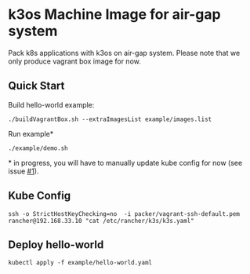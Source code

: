 # k3os Machine Image for air-gap system

Pack k8s applications with k3os on air-gap system. Please note that we only produce vagrant box image for now.

## Quick Start

Build hello-world example:

```
./buildVagrantBox.sh --extraImagesList example/images.list
```
Run example* 

```
./example/demo.sh
```

\* in progress, you will have to manually update kube config for now (see issue [#1](/../../issues/1)). 

## Kube Config

```
ssh -o StrictHostKeyChecking=no  -i packer/vagrant-ssh-default.pem rancher@192.168.33.10 "cat /etc/rancher/k3s/k3s.yaml"
```

## Deploy hello-world 
```
kubectl apply -f example/hello-world.yaml
```

